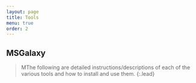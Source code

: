 ```yaml
---
layout: page
title: Tools
menu: true
order: 2
---
```


## MSGalaxy


> MThe following are detailed instructions/descriptions of each of the various tools and how to install and use them.
{:.lead}



